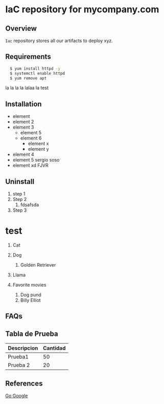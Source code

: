 # IaC repository for mycompany.com

## Overview
`Iac` repository stores all our artifacts to deploy xyz.


## Requirements
```bash
  $ yum install httpd -y
  $ systemctl enable httpd
  $ yum remove apt
```
la la la la
lalaa la 
test

## Installation
- element
- element 2
- element 3
  - element 5
  - element 6
    - element x
    - element y
- element 4
- element 5 sergio soso
- element xd FJVR
## Uninstall
1. step 1
3. Step 2
    1. fdsafsda
3. Step 3


# test

1. Cat
3. Dog
    1. Golden Retriever

2. Llama

3. Favorite movies
    1. Dog pund
    2. Billy Elliot

## FAQs

## Tabla de Prueba
|Descripcion|Cantidad|
|----------------|------------|
|Prueba1|50|
|Prueba 2|20|



## References
[Go Google](http://www.google.com)

